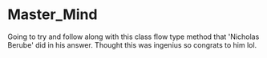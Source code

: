 # Master_Mind
Going to try and follow along with this class flow type method that 'Nicholas Berube' did in his answer. Thought this was ingenius so congrats to him lol.